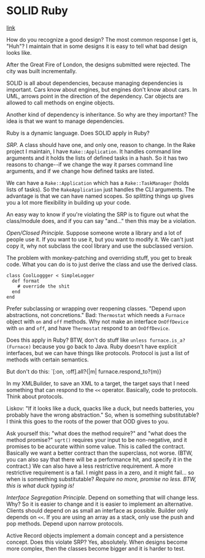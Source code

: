 # SOLID Ruby
[link](http://confreaks.com/videos/185-rubyconf2009-solid-ruby)

How do you recognize a good design? The most common response I get is, "Huh"? I maintain that in some designs it is easy to tell what bad design looks like.

After the Great Fire of London, the designs submitted were rejected. The city was built incrementally.

SOLID is all about dependencies, because managing dependencies is important. Cars know about engines, but engines don't know about cars. In UML, arrows point in the direction of the dependency. Car objects are allowed to call methods on engine objects.

Another kind of dependency is inheritance. So why are they important? The idea is that we want to manage dependencies.

Ruby is a dynamic language. Does SOLID apply in Ruby?

*SRP.* A class should have one, and only one, reason to change. In the Rake project I maintain, I have `Rake::Application`. It handles command line arguments and it holds the lists of defined tasks in a hash. So it has two reasons to change--if we change the way it parses command line arguments, and if we change how defined tasks are listed.

We can have a `Rake::Application` which has a `Rake::TaskManager` (holds lists of tasks). So the `RakeApplication` just handles the CLI arguments. The advantage is that we can have named scopes. So splitting things up gives you a lot more flexibility in building up your code.

An easy way to know if you're violating the SRP is to figure out what the class/module does, and if you can say "and..." then this may be a violation.

*Open/Closed Principle.* Suppose someone wrote a library and a lot of people use it. If you want to use it, but you want to modify it. We can't just copy it, why not subclass the cool library and use the subclassed version.

The problem with monkey-patching and overriding stuff, you get to break code. What you can do is to just derive the class and use the derived class.

    class CoolLoggger < SimpleLogger
      def format
        # override the shit
      end
    end

Prefer subclassing or wrapping over reopening classes. "Depend upon abstractions, not concretions." Bad: `Thermostat` which needs a `Furnace` object with `on` and `off` methods. Why not make an interface `OnOffDevice` with `on` and `off`, and have `Thermostat` respond to an `OnOffDevice`.

Does this apply in Ruby? BTW, don't do stuff like `unless furnace.is_a?(Furnace)` because you go back to Java. Ruby doesn't have explicit interfaces, but we can have things like protocols. Protocol is just a list of methods with certain semantics.

But don't do this: `[:on, :off].all?{|m| furnace.respond_to?(m)}

In my XMLBuilder, to save an XML to a target, the target says that I need something that can respond to the `<<` operator. Basically, code to protocols. Think about protocols.

Liskov: "If it looks like a duck, quacks like a duck, but needs batteries, you probably have the wrong abstraction." So, when is something substitutable? I think this goes to the roots of the power that OOD gives to you.

Ask yourself this: "what does the method require?" and "what does the method promise?" `sqrt()` requires your input to be non-negative, and it promises to be accurate within some value. This is called the contract. Basically we want a better contract than the superclass, not worse. (BTW, you can also say that there will be a performance hit, and specify it in the contract.) We can also have a less restrictive requirement. A more restrictive requirement is a fail. I might pass in a zero, and it might fail... so when is someething substitutable? *Require no more, promise no less. BTW, this is what duck typing is!*

*Interface Segregation Principle.* Depend on something that will change less. Why? So it is easier to change and it is easier to implement an alternative. Clients should depend on as small an interface as possible. Builder only depends on `<<`. If you are using an array as a stack, only use the push and pop methods. Depend upon narrow protocols.

Active Record objects implement a domain concept and a persistence concept. Does this violate SRP? Yes, absolutely. When designs become more complex, then the classes become bigger and it is harder to test.



